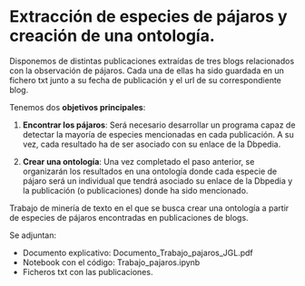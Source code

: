 # Extracción de especies de pájaros y creación de una ontología.



Disponemos de distintas publicaciones extraídas de tres blogs relacionados con la
observación de pájaros. Cada una de ellas ha sido guardada en un fichero txt
junto a su fecha de publicación y el url de su correspondiente blog. 

Tenemos dos **objetivos principales**:

1. **Encontrar los pájaros**: Será necesario desarrollar un programa capaz de detectar
la mayoría de especies mencionadas en cada publicación. A su vez, cada resultado
ha de ser asociado con su enlace de la Dbpedia.

2. **Crear una ontología**: Una vez completado el paso anterior, se organizarán los
resultados en una ontología donde cada especie de pájaro será un individual que
tendrá asociado su enlace de la Dbpedia y la publicación (o publicaciones) donde ha
sido mencionado.

Trabajo de minería de texto en el que se busca crear una ontología a partir de especies de pájaros encontradas en publicaciones de blogs.


Se adjuntan:

- Documento explicativo: Documento_Trabajo_pajaros_JGL.pdf
- Notebook con el código: Trabajo_pajaros.ipynb
- Ficheros txt con las publicaciones.
